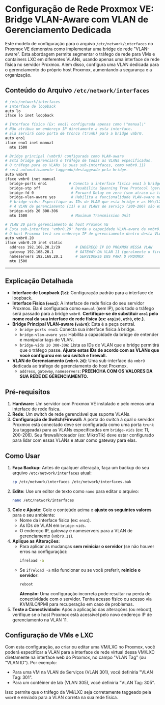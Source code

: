 # Configuração de Rede Proxmox VE: Bridge VLAN-Aware com VLAN de Gerenciamento Dedicada

Este modelo de configuração para o arquivo `/etc/network/interfaces` no Proxmox VE demonstra como implementar uma bridge de rede \"VLAN-aware\". Esta abordagem permite segmentar o tráfego de rede para VMs e containers LXC em diferentes VLANs, usando apenas uma interface de rede física no servidor Proxmox. Além disso, configura uma VLAN dedicada para o gerenciamento do próprio host Proxmox, aumentando a segurança e a organização.

## Conteúdo do Arquivo `/etc/network/interfaces`

```bash
# /etc/network/interfaces
# Interface de loopback
auto lo
iface lo inet loopback

# Interface física (Ex: eno1) configurada apenas como \"manual\"
# Não atribua um endereço IP diretamente a esta interface.
# Ela servirá como porta de tronco (trunk) para a bridge vmbr0.
auto eno1
iface eno1 inet manual
  mtu 1500

# Bridge principal (vmbr0) configurada como VLAN-aware
# Esta bridge gerenciará o tráfego de todas as VLANs especificadas.
# O tráfego para as VLANs (e suas sub-interfaces, como vmbr0.11)
# será automaticamente taggeado/destaggeado pela bridge.
auto vmbr0
iface vmbr0 inet manual
  bridge-ports eno1          # Conecta a interface física eno1 à bridge
  bridge-stp off              # Desabilita Spanning Tree Protocol (geralmente gerenciado no switch físico)
  bridge-fd 0                 # Forward Delay em zero (sem atraso na transição de estados)
  bridge-vlan-aware yes       # Habilita a funcionalidade VLAN-aware na bridge
  # bridge-vids: Especifique as IDs de VLAN que esta bridge e as VMs/LXC usarão.
  # A VLAN de gerenciamento (11) e as VLANs de serviço (200-206) são exemplos.
  bridge-vids 20 300-306
  mtu 1500                    # Maximum Transmission Unit

# VLAN 20 para gerenciamento do host Proxmox VE
# Esta sub-interface 'vmbr0.20' herda a capacidade VLAN-aware da vmbr0.
# O host Proxmox terá seu endereço IP de gerenciamento dentro desta VLAN isolada.
auto vmbr0.20
iface vmbr0.20 inet static
  address 192.168.20.2/29       # ENDEREÇO IP DO PROXMOX NESSA VLAN
  gateway 192.168.20.1          # GATEWAY DA VLAN 11 (geralmente o firewall/roteador)
  nameservers 192.168.20.1      # SERVIDORES DNS PARA O PROXMOX
  mtu 1500
```

---

## Explicação Detalhada

*   **Interface de Loopback (`lo`)**: Configuração padrão para a interface de loopback.
*   **Interface Física (`eno1`)**: A interface de rede física do seu servidor Proxmox. Ela é configurada como `manual` (sem IP), pois todo o tráfego será passado para a bridge `vmbr0`. **Certifique-se de substituir `eno1` pelo nome real da sua interface de rede física (ex: `enp1s0`, `eth0`, etc.).**
*   **Bridge Principal VLAN-aware (`vmbr0`)**: Esta é a peça central.
    *   `bridge-ports eno1`: Conecta sua interface física à bridge.
    *   `bridge-vlan-aware yes`: Habilita a capacidade da bridge de entender e manipular tags de VLAN.
    *   `bridge-vids 20 300-306`: Lista as IDs de VLAN que a bridge permitirá que o tráfego passe. **Ajuste estas IDs de acordo com as VLANs que você configurou em seu switch e firewall.**
*   **VLAN de Gerenciamento (`vmbr0.20`)**: Uma sub-interface da `vmbr0` dedicada ao tráfego de gerenciamento do host Proxmox.
    *   `address`, `gateway`, `nameservers`: **PREENCHA COM OS VALORES DA SUA REDE DE GERENCIAMENTO.**

## Pré-requisitos

1.  **Hardware:** Um servidor com Proxmox VE instalado e pelo menos uma interface de rede física.
2.  **Rede:** Um switch de rede gerenciável que suporte VLANs.
3.  **Configuração de Switch/Firewall:** A porta do switch à qual o servidor Proxmox está conectado deve ser configurada como uma porta `trunk` (ou taggeada) para as VLANs especificadas em `bridge-vids` (ex: 11, 200-206). Seu firewall/roteador (ex: MikroTik) deve estar configurado para lidar com essas VLANs e atuar como gateway para elas.

## Como Usar

1.  **Faça Backup:** Antes de qualquer alteração, faça um backup do seu arquivo `/etc/network/interfaces` atual:
    ```bash
    cp /etc/network/interfaces /etc/network/interfaces.bak
    ```
2.  **Edite:** Use um editor de texto como `nano` para editar o arquivo:
    ```bash
    nano /etc/network/interfaces
    ```
3.  **Cole e Ajuste:** Cole o conteúdo acima e **ajuste os seguintes valores** para o seu ambiente:
    *   Nome da interface física (ex: `eno1`).
    *   As IDs de VLAN em `bridge-vids`.
    *   O endereço IP, gateway e nameservers para a VLAN de gerenciamento (`vmbr0.11`).
4.  **Aplique as Alterações:**
    *   Para aplicar as mudanças **sem reiniciar o servidor** (se não houver erros na configuração):
        ```bash
        ifreload -a
        ```
    *   Se `ifreload -a` não funcionar ou se você preferir, **reinicie o servidor**:
        ```bash
        reboot
        ```
        **Atenção:** Uma configuração incorreta pode resultar na perda de conectividade com o servidor. Tenha acesso físico ou acesso via KVM/iLO/IPMI para recuperação em caso de problemas.
5.  **Teste a Conectividade:** Após a aplicação das alterações (ou reboot), verifique se o host Proxmox está acessível pelo novo endereço IP de gerenciamento na VLAN 11.

## Configuração de VMs e LXC

Com esta configuração, ao criar ou editar uma VM/LXC no Proxmox, você poderá especificar a VLAN para a interface de rede virtual dessa VM/LXC diretamente na interface web do Proxmox, no campo \"VLAN Tag\" (ou \"VLAN ID\"). Por exemplo:

*   Para uma VM na VLAN de Serviços (VLAN 301), você definiria \"VLAN Tag: 301\".
*   Para um contêiner de lab (VLAN 305), você definiria \"VLAN Tag: 305\".

Isso permite que o tráfego da VM/LXC seja corretamente taggeado pela `vmbr0` e enviado para a VLAN correta na sua rede física.
